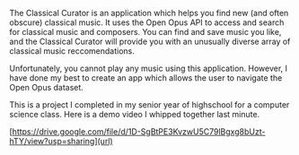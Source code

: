 The Classical Curator is an application which helps you find new (and often obscure) classical music. 
It uses the Open Opus API to access and search for classical music and composers. 
You can find and save music you like, and the Classical Curator will provide you with an unusually diverse array of classical music reccomendations.

Unfortunately, you cannot play any music using this application. However, I have done my best to create an app which allows the user to navigate the Open Opus dataset.

This is a project I completed in my senior year of highschool for a computer science class. Here is a demo video I whipped together last minute.

[https://drive.google.com/file/d/1D-SgBtPE3KvzwU5C79lBgxg8bUzt-hTY/view?usp=sharing](url)
